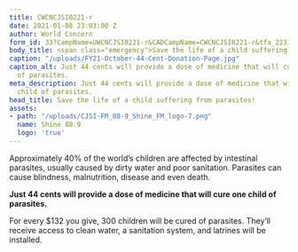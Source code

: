 ```yaml
---
title: CWCNCJSI0221-r
date: 2021-01-08 23:03:00 Z
author: World Concern
form_id: 33?CampName=UWCNCJSI0221-r&CADCampName=CWCNCJSI0221-r&tfa_2231=Canada&tfa_1202=44cent
body_title: <span class="emergency">Save the life of a child suffering from parasites!</span>
caption: "/uploads/FY21-October-44-Cent-Donation-Page.jpg"
caption_alt: Just 44 cents will provide a dose of medicine that will cure one child
  of parasites.
meta_description: Just 44 cents will provide a dose of medicine that will cure one
  child of parasites.
head_title: Save the life of a child suffering from parasites!
assets:
- path: "/uploads/CJSI-FM_88-9_Shine_FM_logo-7.png"
  name: Shine 88.9
  logo: 'true'
---
```


Approximately 40% of the world’s children are affected by intestinal parasites, usually caused by dirty water and poor sanitation. Parasites can cause blindness, malnutrition, disease and even death.

**Just 44 cents will provide a dose of medicine that will cure one child of parasites.** 

For every $132 you give, 300 children will be cured of parasites. They’ll receive access to clean water, a sanitation system, and latrines will be installed.
